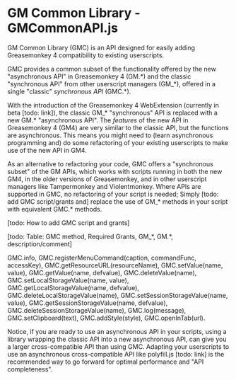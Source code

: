# GM Common Library - GMCommonAPI.js

GM Common Library (GMC) is an API designed for easily adding Greasemonkey 4 compatibility to existing userscripts.

GMC provides a common subset of the functionality offered by the new "asynchronous API" in Greasemonkey 4 (GM.\*) and the classic "synchronous API" from other userscript managers (GM_\*), offered in a single "classic" _synchronous API_ (GMC.\*).

With the introduction of the Greasemonkey 4 WebExtension (currently in beta [todo: link]), the classic GM_\* "synchronous" API is replaced with a new GM.\* "asynchronous API". The _features_ of the new API in Greasemonkey 4 (GM4) are very similar to the classic API, but the functions are asynchronous. This means you might need to (learn asynchronous programming and) do some refactoring of your existing userscripts to make use of the new API in GM4.

As an alternative to refactoring your code, GMC offers a "synchronous subset" of the GM APIs, which works with scripts running in both the new GM4, in the older versions of Greasemonkey, and in other userscript managers like Tampermonkey and Violentmonkey. Where APIs are supported in GMC, no refactoring of your script is needed; Simply [todo: add GMC script/grants and] replace the use of GM_\* methods in your script with equivalent GMC.\* methods.

[todo: How to add GMC script and grants]

[todo: Table: GMC method, Required Grants, GM_\*, GM.\*, description/comment]

GMC.info,
GMC.registerMenuCommand(caption, commandFunc, accessKey),
GMC.getResourceURL(resourceName),
GMC.setValue(name, value),
GMC.getValue(name, defvalue),
GMC.deleteValue(name),
GMC.setLocalStorageValue(name, value),
GMC.getLocalStorageValue(name, defvalue),
GMC.deleteLocalStorageValue(name),
GMC.setSessionStorageValue(name, value),
GMC.getSessionStorageValue(name, defvalue),
GMC.deleteSessionStorageValue(name),
GMC.log(message),
GMC.setClipboard(text),
GMC.addStyle(style),
GMC.openInTab(url).

Notice, if you are ready to use an asynchronous API in your scripts, using a library wrapping the classic API into a new asynchronous API, can give you a larger cross-compatible API than using GMC. Adapting your userscripts to use an asynchronous cross-compatible API like polyfill.js [todo: link] is the recommended way to go forward for optimal performance and "API completeness".



